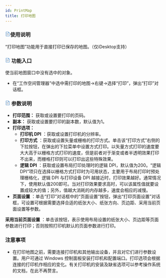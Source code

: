 ```yaml
---
id: PrintMap
title: 打印地图
---
```

### ![](../../img/read.gif)使用说明

“打印地图”功能用于直接打印已保存的地图。（仅iDesktop支持）

### ![](../../img/read.gif) 功能入口

使当前地图窗口中没有选中的对象。

* 在“工作空间管理器”中选中需打印的地图->右键->选择“打印”，弹出“打印”对话框。

### ![](../../img/read.gif) 参数说明

* **打印范围：** 获取或设置要打印的页码。
* **副本：** 获取或设置要打印的副本数，默认值为1。
* **打印选项：**
  * **打印机 DPI** ：获取或设置打印机的分辨率。
  * **打印方式** ：获取或设置矢量或栅格的打印方式。单击该“打印方式”右侧的下拉按钮，在弹出的下拉菜单中设置方式打印。以矢量方式打印的速度要大大高于以栅格方式打印的速度，但是前者对于渐变或者半透明效果打印不出来，而栅格打印则可以打印出这些特殊效果。
  * **逻辑 DPI** ：获取或设置布局打印处理时的逻辑 DPI，默认值为200。“逻辑 DPI”项只在选择以栅格方式打印时为可用状态，主要用于布局打印时预处理栅格化，逻辑 DPI 与打印设备 DPI 越接近时，打印效果越好。通常情况下，使用默认值200即可。当对打印效果要求高时，可以该属性值就要设置成较大的值；另外，值越大消耗的内存越多，速度会相应的减慢。
* **页面设置** ：单击“打印”对话框中的“页面设置”按钮，弹出“打印页面设置”对话框，可设置可根据需要选择合适的纸张大小、纸张方向、页边距、采用当前页面设置等参数。 

**采用当前页面设置** ：单击该按钮，表示使用布局设置的纸张大小、页边距等页面参数进行打印；否则按照打印机默认的页面参数进行打印。

### 注意事项

* 在打印地图之前，需要连接打印机和其他输出设备，并且对它们进行参数设置。用户可通过 Windows 控制面板安装打印机和配置端口。打印选项会根据连接的打印机作相应的变化。有关打印机的安装及缺省选项可以参考操作系统的文档，在此不再赘言。



